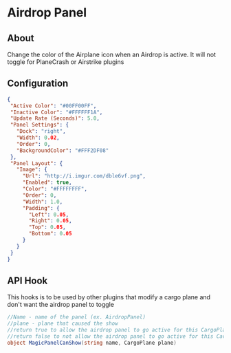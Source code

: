 # Airdrop Panel

## About
Change the color of the Airplane icon when an Airdrop is active.
It will not toggle for PlaneCrash or Airstrike plugins

## Configuration
 
 ```json
{
  "Active Color": "#00FF00FF",
  "Inactive Color": "#FFFFFF1A",
  "Update Rate (Seconds)": 5.0,
  "Panel Settings": {
    "Dock": "right",
    "Width": 0.02,
    "Order": 0,
    "BackgroundColor": "#FFF2DF08"
  },
  "Panel Layout": {
    "Image": {
      "Url": "http://i.imgur.com/dble6vf.png",
      "Enabled": true,
      "Color": "#FFFFFFFF",
      "Order": 0,
      "Width": 1.0,
      "Padding": {
        "Left": 0.05,
        "Right": 0.05,
        "Top": 0.05,
        "Bottom": 0.05
      }
    }
  }
}
 ```

## API Hook

This hooks is to be used by other plugins that modify 
a cargo plane and don't want the airdrop panel 
to toggle

```c#
//Name - name of the panel (ex. AirdropPanel)
//plane - plane that caused the show
//return true to allow the airdrop panel to go active for this CargoPlane
//return false to not allow the airdrop panel to go active for this CargoPlane
object MagicPanelCanShow(string name, CargoPlane plane)
```